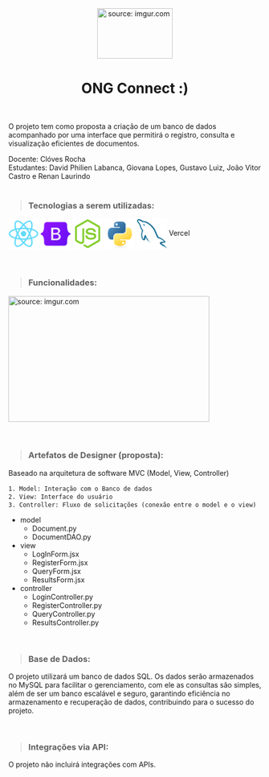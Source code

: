 <div align="center">
<a href="https://imgur.com/gbqKhmE"><img src="https://i.imgur.com/gbqKhmE.png" title="source: imgur.com" width="150px"  height="100px" /></a>
</div>

<div align = center> 

# ONG Connect :)
</div>
<br>

 O projeto tem como proposta a criação de um banco de dados acompanhado por uma interface que permitirá o registro, consulta e visualização eficientes de documentos.

Docente: Clóves Rocha
<br>
Estudantes: David Philien Labanca, Giovana Lopes, Gustavo Luiz,
João Vitor Castro e Renan Laurindo
<br>
<br>

><h3>Tecnologias a serem utilizadas:</h3>

<div align="start">
     <img align="center" alt="Bootstrap" src="https://raw.githubusercontent.com/devicons/devicon/master/icons/react/react-original.svg" width="60px" height="60px"/>
     <img align="center" alt="Bootstrap" src="https://raw.githubusercontent.com/devicons/devicon/master/icons/bootstrap/bootstrap-original.svg" width="60px" height="60px"/>
     <img align="center" alt="Node.js" src="https://raw.githubusercontent.com/devicons/devicon/master/icons/nodejs/nodejs-plain.svg" width="60px" height="60px"/>
     <img align="center" alt="Python" src="https://raw.githubusercontent.com/devicons/devicon/master/icons/python/python-original.svg" width="60px" height="60px"/>
    <img align="center" alt="MySQL" src="https://raw.githubusercontent.com/devicons/devicon/master/icons/mysql/mysql-plain.svg" width="60px" height="60px"/>
     Vercel 
</div>

<br>
<br>

><h3>Funcionalidades:</h3>

<a href="https://imgur.com/7mQH17F"><img src="https://i.imgur.com/7mQH17F.gif" title="source: imgur.com" width="400px" height="250px" /></a>

<br/>

><h3> Artefatos de Designer (proposta): </h3>

   Baseado na arquitetura de software MVC (Model, View, Controller)

    1. Model: Interação com o Banco de dados
    2. View: Interface do usuário
    3. Controller: Fluxo de solicitações (conexão entre o model e o view)
   
   - model
     - Document.py
     - DocumentDAO.py
   - view
     - LogInForm.jsx
     - RegisterForm.jsx
     - QueryForm.jsx
     - ResultsForm.jsx
   - controller
     - LoginController.py 
     - RegisterController.py
     - QueryController.py
     - ResultsController.py


<br>

><h3>Base de Dados:</h3>
O projeto utilizará um banco de dados SQL. Os dados serão armazenados no MySQL para facilitar o gerenciamento, com ele as consultas são simples, além de ser um banco
escalável e seguro, garantindo eficiência no armazenamento e recuperação de dados, contribuindo para o sucesso do projeto.

<br>

><h3>Integrações via API: </h3>
O projeto não incluirá integrações com APIs.


